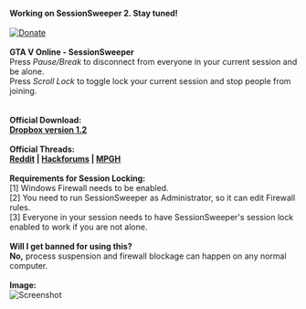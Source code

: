 **__Working on SessionSweeper 2. Stay tuned!__**<br>
<br>
[![Donate](http://i.imgur.com/FtaJpum.gif)](https://paypal.me/groupload "Donate")<br>
<br>
**GTA V Online - SessionSweeper**<br>
Press *Pause/Break* to disconnect from everyone in your current session and be alone.<br>
Press *Scroll Lock* to toggle lock your current session and stop people from joining.<br>
<br>
<br>
**Official Download:<br>
[Dropbox version 1.2](https://www.dropbox.com/s/hysn2p2qli54uvy/SessionSweeper.exe?dl=1)**<br>
<br>
**Official Threads:<br>
[Reddit](https://www.reddit.com/r/gtaonline/comments/69kib3/program_to_empty_your_session_and_prevent_people/) | [Hackforums](https://hackforums.net/showthread.php?tid=5616391) | [MPGH](http://www.mpgh.net/forum/showthread.php?t=1256022)**<br>
<br>
**Requirements for Session Locking:**<br>
[1] Windows Firewall needs to be enabled.<br>
[2] You need to run SessionSweeper as Administrator, so it can edit Firewall rules.<br>
[3] Everyone in your session needs to have SessionSweeper's session lock enabled to work if you are not alone.<br>
<br>
**Will I get banned for using this?**<br>
**No,** process suspension and firewall blockage can happen on any normal computer.<br>
<br>
**Image:**<br>
![Screenshot](https://i.imgur.com/2qPdeFC.png)
